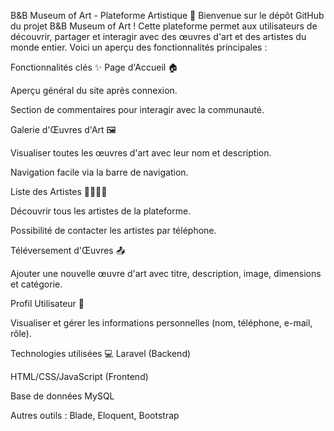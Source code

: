 B&B Museum of Art - Plateforme Artistique 🎨
Bienvenue sur le dépôt GitHub du projet B&B Museum of Art ! Cette plateforme permet aux utilisateurs de découvrir, partager et interagir avec des œuvres d'art et des artistes du monde entier. Voici un aperçu des fonctionnalités principales :

Fonctionnalités clés ✨
Page d'Accueil 🏠

Aperçu général du site après connexion.

Section de commentaires pour interagir avec la communauté.

Galerie d'Œuvres d'Art 🖼️

Visualiser toutes les œuvres d'art avec leur nom et description.

Navigation facile via la barre de navigation.

Liste des Artistes 👩‍🎨👨‍🎨

Découvrir tous les artistes de la plateforme.

Possibilité de contacter les artistes par téléphone.

Téléversement d'Œuvres 📤

Ajouter une nouvelle œuvre d'art avec titre, description, image, dimensions et catégorie.

Profil Utilisateur 👤

Visualiser et gérer les informations personnelles (nom, téléphone, e-mail, rôle).

Technologies utilisées 💻
Laravel (Backend)

HTML/CSS/JavaScript (Frontend)

Base de données MySQL

Autres outils : Blade, Eloquent, Bootstrap
